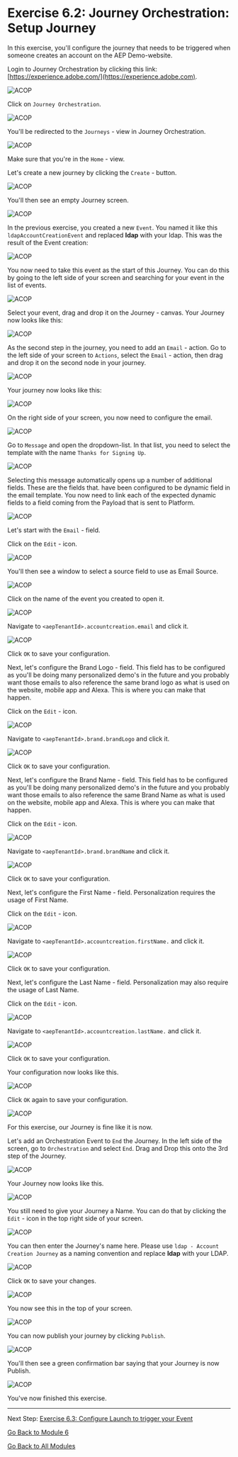 # Exercise 6.2: Journey Orchestration: Setup Journey

In this exercise, you'll configure the journey that needs to be triggered when someone creates an account on the AEP Demo-website.

Login to Journey Orchestration by clicking this link: [https://experience.adobe.com/](https://experience.adobe.com).

![ACOP](./images/acophome.png)

Click on ``Journey Orchestration``.

![ACOP](./images/acoptrig.png)

You'll be redirected to the ``Journeys`` - view in Journey Orchestration.

![ACOP](./images/acoptriglp.png)

Make sure that you're in the ``Home`` - view.

Let's create a new journey by clicking the ``Create`` - button.

![ACOP](./images/create.png)

You'll then see an empty Journey screen.

![ACOP](./images/journeyempty.png)

In the previous exercise, you created a new ``Event``. You named it like this ``ldapAccountCreationEvent`` and replaced **ldap** with your ldap. This was the result of the Event creation:

![ACOP](./images/eventdone.png)

You now need to take this event as the start of this Journey. You can do this by going to the left side of your screen and searching for your event in the list of events.

![ACOP](./images/eventlist.png)

Select your event, drag and drop it on the Journey - canvas. Your Journey now looks like this:

![ACOP](./images/journeyevent.png)

As the second step in the journey, you need to add an ``Email`` - action. Go to the left side of your screen to ``Actions``, select the ``Email`` - action, then drag and drop it on the second node in your journey.

![ACOP](./images/journeyactions.png)

Your journey now looks like this:

![ACOP](./images/journeyemailaction.png)

On the right side of your screen, you now need to configure the email.

![ACOP](./images/emptymsg.png)

Go to ``Message`` and open the dropdown-list. In that list, you need to select the template with the name ``Thanks for Signing Up``.

![ACOP](./images/emailmsglist.png)

Selecting this message automatically opens up a number of additional fields. These are the fields that. have been configured to be dynamic field in the email template. You now need to link each of the expected dynamic fields to a field coming from the Payload that is sent to Platform.

![ACOP](./images/emailpersdata.png)

Let's start with the ``Email`` - field.

Click on the ``Edit`` - icon.

![ACOP](./images/msgemail.png)

You'll then see a window to select a source field to use as Email Source.

![ACOP](./images/emptylink.png)

Click on the name of the event you created to open it.

![ACOP](./images/eventnode.png)

Navigate to ``<aepTenantId>.accountcreation.email`` and click it.

![ACOP](./images/srcemail.png)

Click ``OK`` to save your configuration.

Next, let's configure the Brand Logo - field. This field has to be configured as you'll be doing many personalized demo's in the future and you probably want those emails to also reference the same brand logo as what is used on the website, mobile app and Alexa. This is where you can make that happen.

Click on the ``Edit`` - icon.

![ACOP](./images/msgbrandlogo.png)

Navigate to ``<aepTenantId>.brand.brandLogo`` and click it.

![ACOP](./images/srclogo.png)

Click ``OK`` to save your configuration.

Next, let's configure the Brand Name - field. This field has to be configured as you'll be doing many personalized demo's in the future and you probably want those emails to also reference the same Brand Name as what is used on the website, mobile app and Alexa. This is where you can make that happen.

Click on the ``Edit`` - icon.

![ACOP](./images/msgbrandname.png)

Navigate to ``<aepTenantId>.brand.brandName`` and click it.

![ACOP](./images/srcbrandname.png)

Click ``OK`` to save your configuration.

Next, let's configure the First Name - field. Personalization requires the usage of First Name.

Click on the ``Edit`` - icon.

![ACOP](./images/msgfn.png)

Navigate to ``<aepTenantId>.accountcreation.firstName.`` and click it.

![ACOP](./images/srcfn.png)

Click ``OK`` to save your configuration.

Next, let's configure the Last Name - field. Personalization may also require the usage of Last Name.

Click on the ``Edit`` - icon.

![ACOP](./images/msgln.png)

Navigate to ``<aepTenantId>.accountcreation.lastName.`` and click it.

![ACOP](./images/srcln.png)

Click ``OK`` to save your configuration.

Your configuration now looks like this.

![ACOP](./images/srcoverview.png)

Click ``OK`` again to save your configuration.

![ACOP](./images/ok.png)

For this exercise, our Journey is fine like it is now.

Let's add an Orchestration Event to ``End`` the Journey. In the left side of the screen, go to ``Orchestration`` and select ``End``. Drag and Drop this onto the 3rd step of the Journey.

![ACOP](./images/orch.png)

Your Journey now looks like this.

![ACOP](./images/journeyfinal.png)

You still need to give your Journey a Name. You can do that by clicking the ``Edit`` - icon in the top right side of your screen.

![ACOP](./images/journeyname.png)

You can then enter the Journey's name here. Please use ``ldap - Account Creation Journey`` as a naming convention and replace **ldap** with your LDAP.
  
![ACOP](./images/journeyname1.png)

Click ``OK`` to save your changes.

![ACOP](./images/ok.png)

You now see this in the top of your screen.

![ACOP](./images/journeyname2.png)

You can now publish your journey by clicking ``Publish``.

![ACOP](./images/publish.png)

You'll then see a green confirmation bar saying that your Journey is now Publish.

![ACOP](./images/published.png)

You've now finished this exercise.

---

Next Step: [Exercise 6.3: Configure Launch to trigger your Event](./ex3.md)

[Go Back to Module 6](./README.md)

[Go Back to All Modules](../../README.md)
